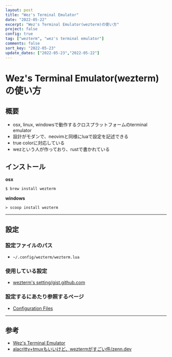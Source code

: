 ```yaml
---
layout: post
title: "Wez's Terminal Emulator"
date: "2022-05-22"
excerpt: "Wez's Terminal Emulator(wezterm)の使い方"
project: false
config: true
tag: ["wezterm", "wez's terminal emulator"]
comments: false
sort_key: "2022-05-23"
update_dates: ["2022-05-23","2022-05-22"]
---
```


# Wez's Terminal Emulator(wezterm)の使い方

## 概要
 - osx, linux, windowsで動作するクロスプラットフォームのterminal emulator
 - 設計がモダンで、neovimと同様にluaで設定を記述できる
 - true colorに対応している
 - wezという人が作っており、rustで書かれている

## インストール

**osx**  
```console
$ brew install wezterm
```

**windows**  
```console
> scoop install wezterm
```

---

## 設定

### 設定ファイルのパス
 - `~/.config/wezterm/wezterm.lua`

### 使用している設定
 - [wezterm's setting/gist.github.com](https://gist.github.com/GINK03/2b069004df4f7b7a03352e484db134dd)

### 設定するにあたり参照するページ
 - [Configuration Files](https://wezfurlong.org/wezterm/config/files.html#configuration-files)

---

## 参考
 - [Wez's Terminal Emulator](https://wezfurlong.org/wezterm/index.html)
 - [alacritty+tmuxもいいけど、weztermがすごい件/zenn.dev](https://zenn.dev/yutakatay/articles/wezterm-intro)

